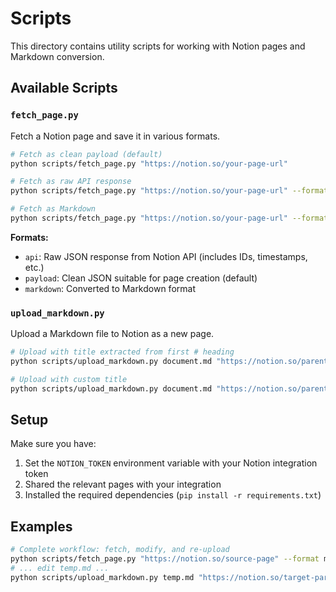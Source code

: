 # Scripts

This directory contains utility scripts for working with Notion pages and Markdown conversion.

## Available Scripts

### `fetch_page.py`
Fetch a Notion page and save it in various formats.

```bash
# Fetch as clean payload (default)
python scripts/fetch_page.py "https://notion.so/your-page-url"

# Fetch as raw API response
python scripts/fetch_page.py "https://notion.so/your-page-url" --format api --output raw_page.json

# Fetch as Markdown
python scripts/fetch_page.py "https://notion.so/your-page-url" --format markdown --output page.md
```

**Formats:**
- `api`: Raw JSON response from Notion API (includes IDs, timestamps, etc.)
- `payload`: Clean JSON suitable for page creation (default)
- `markdown`: Converted to Markdown format

### `upload_markdown.py`
Upload a Markdown file to Notion as a new page.

```bash
# Upload with title extracted from first # heading
python scripts/upload_markdown.py document.md "https://notion.so/parent-page-url"

# Upload with custom title
python scripts/upload_markdown.py document.md "https://notion.so/parent-page-url" --title "My Custom Title"
```

## Setup

Make sure you have:
1. Set the `NOTION_TOKEN` environment variable with your Notion integration token
2. Shared the relevant pages with your integration
3. Installed the required dependencies (`pip install -r requirements.txt`)

## Examples

```bash
# Complete workflow: fetch, modify, and re-upload
python scripts/fetch_page.py "https://notion.so/source-page" --format markdown --output temp.md
# ... edit temp.md ...
python scripts/upload_markdown.py temp.md "https://notion.so/target-parent-page"
```